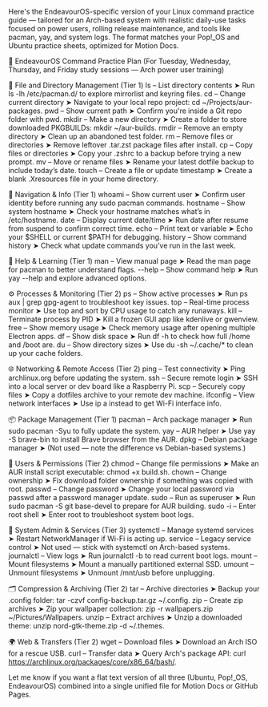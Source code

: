 Here's the EndeavourOS-specific version of your Linux command practice guide — tailored for an Arch-based system with realistic daily-use tasks focused on power users, rolling release maintenance, and tools like pacman, yay, and system logs. The format matches your Pop!_OS and Ubuntu practice sheets, optimized for Motion Docs.


🧠 EndeavourOS Command Practice Plan
(For Tuesday, Wednesday, Thursday, and Friday study sessions — Arch power user training)

📂 File and Directory Management (Tier 1)
ls – List directory contents
➤ Run ls -lh /etc/pacman.d/ to explore mirrorlist and keyring files.
cd – Change current directory
➤ Navigate to your local repo project: cd ~/Projects/aur-packages.
pwd – Show current path
➤ Confirm you're inside a Git repo folder with pwd.
mkdir – Make a new directory
➤ Create a folder to store downloaded PKGBUILDs: mkdir ~/aur-builds.
rmdir – Remove an empty directory
➤ Clean up an abandoned test folder.
rm – Remove files or directories
➤ Remove leftover .tar.zst package files after install.
cp – Copy files or directories
➤ Copy your .zshrc to a backup before trying a new prompt.
mv – Move or rename files
➤ Rename your latest dotfile backup to include today’s date.
touch – Create a file or update timestamp
➤ Create a blank .Xresources file in your home directory.

🧭 Navigation & Info (Tier 1)
whoami – Show current user
➤ Confirm user identity before running any sudo pacman commands.
hostname – Show system hostname
➤ Check your hostname matches what’s in /etc/hostname.
date – Display current date/time
➤ Run date after resume from suspend to confirm correct time.
echo – Print text or variable
➤ Echo your $SHELL or current $PATH for debugging.
history – Show command history
➤ Check what update commands you’ve run in the last week.

📖 Help & Learning (Tier 1)
man – View manual page
➤ Read the man page for pacman to better understand flags.
--help – Show command help
➤ Run yay --help and explore advanced options.

⚙️ Processes & Monitoring (Tier 2)
ps – Show active processes
➤ Run ps aux | grep gpg-agent to troubleshoot key issues.
top – Real-time process monitor
➤ Use top and sort by CPU usage to catch any runaways.
kill – Terminate process by PID
➤ Kill a frozen GUI app like kdenlive or gwenview.
free – Show memory usage
➤ Check memory usage after opening multiple Electron apps.
df – Show disk space
➤ Run df -h to check how full /home and /boot are.
du – Show directory sizes
➤ Use du -sh ~/.cache/* to clean up your cache folders.

🌐 Networking & Remote Access (Tier 2)
ping – Test connectivity
➤ Ping archlinux.org before updating the system.
ssh – Secure remote login
➤ SSH into a local server or dev board like a Raspberry Pi.
scp – Securely copy files
➤ Copy a dotfiles archive to your remote dev machine.
ifconfig – View network interfaces
➤ Use ip a instead to get Wi-Fi interface info.

📦 Package Management (Tier 1)
pacman – Arch package manager
➤ Run sudo pacman -Syu to fully update the system.
yay – AUR helper
➤ Use yay -S brave-bin to install Brave browser from the AUR.
dpkg – Debian package manager
➤ (Not used — note the difference vs Debian-based systems.)

🔐 Users & Permissions (Tier 2)
chmod – Change file permissions
➤ Make an AUR install script executable: chmod +x build.sh.
chown – Change ownership
➤ Fix download folder ownership if something was copied with root.
passwd – Change password
➤ Change your local password via passwd after a password manager update.
sudo – Run as superuser
➤ Run sudo pacman -S git base-devel to prepare for AUR building.
sudo -i – Enter root shell
➤ Enter root to troubleshoot system boot logs.

🧰 System Admin & Services (Tier 3)
systemctl – Manage systemd services
➤ Restart NetworkManager if Wi-Fi is acting up.
service – Legacy service control
➤ Not used — stick with systemctl on Arch-based systems.
journalctl – View logs
➤ Run journalctl -b to read current boot logs.
mount – Mount filesystems
➤ Mount a manually partitioned external SSD.
umount – Unmount filesystems
➤ Unmount /mnt/usb before unplugging.

🗂️ Compression & Archiving (Tier 2)
tar – Archive directories
➤ Backup your .config folder: tar -czvf config-backup.tar.gz ~/.config.
zip – Create zip archives
➤ Zip your wallpaper collection: zip -r wallpapers.zip ~/Pictures/Wallpapers.
unzip – Extract archives
➤ Unzip a downloaded theme: unzip nord-gtk-theme.zip -d ~/.themes.

🌍 Web & Transfers (Tier 2)
wget – Download files
➤ Download an Arch ISO for a rescue USB.
curl – Transfer data
➤ Query Arch's package API: curl https://archlinux.org/packages/core/x86_64/bash/.

Let me know if you want a flat text version of all three (Ubuntu, Pop!_OS, EndeavourOS) combined into a single unified file for Motion Docs or GitHub Pages.